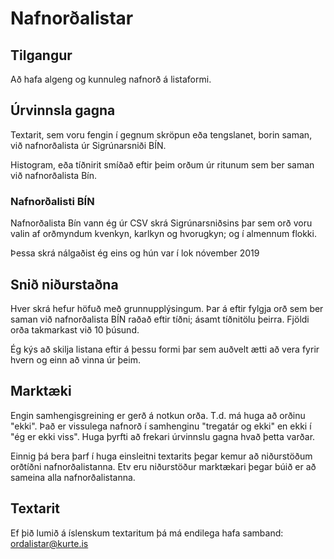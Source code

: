 # Nafnorðalistar

## Tilgangur

Að hafa algeng og kunnuleg nafnorð á listaformi.

## Úrvinnsla gagna

Textarit, sem voru fengin í gegnum skröpun eða tengslanet, borin saman, við nafnorðalista úr Sigrúnarsniði BÍN.

Histogram, eða tíðnirit smíðað eftir þeim orðum úr ritunum sem ber saman við nafnorðalista Bín.

### Nafnorðalisti BÍN

Nafnorðalista Bín vann ég úr CSV skrá Sigrúnarsniðsins þar sem orð voru valin af orðmyndum kvenkyn, karlkyn og hvorugkyn; og í almennum flokki.

Þessa skrá nálgaðist ég eins og hún var í lok nóvember 2019

## Snið niðurstaðna

Hver skrá hefur höfuð með grunnupplýsingum.
Þar á eftir fylgja orð sem ber saman við nafnorðalista BÍN raðað eftir tíðni; ásamt tíðnitölu þeirra.
Fjöldi orða takmarkast við 10 þúsund.

Ég kýs að skilja listana eftir á þessu formi þar sem auðvelt ætti að vera fyrir hvern og einn að vinna úr þeim.

## Marktæki

Engin samhengisgreining er gerð á notkun orða. T.d. má huga að orðinu "ekki". Það er vissulega nafnorð í samhenginu "tregatár og ekki" en ekki í "ég er ekki viss". Huga þyrfti að frekari úrvinnslu gagna hvað þetta varðar.

Einnig þá bera þarf í huga einsleitni textarits þegar kemur að niðurstöðum orðtíðni nafnorðalistanna. Etv eru niðurstöður marktækari þegar búið er að sameina alla nafnorðalistanna.

## Textarit

Ef þið lumið á íslenskum textaritum þá má endilega hafa samband: ordalistar@kurte.is


